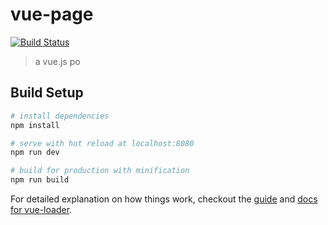 # vue-page
[![Build Status](https://travis-ci.org/Himmas/vue-cnode.svg?branch=master)](https://travis-ci.org/Himmas/vue-cnode)

> a vue.js po

## Build Setup

``` bash
# install dependencies
npm install

# serve with hot reload at localhost:8080
npm run dev

# build for production with minification
npm run build
```

For detailed explanation on how things work, checkout the [guide](http://vuejs-templates.github.io/webpack/) and [docs for vue-loader](http://vuejs.github.io/vue-loader).
